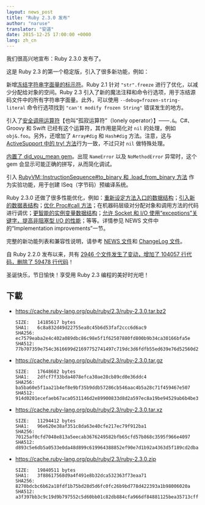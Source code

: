 ```yaml
---
layout: news_post
title: "Ruby 2.3.0 发布"
author: "naruse"
translator: "安道"
date: 2015-12-25 17:00:00 +0000
lang: zh_cn
---
```


我们很高兴地宣布：Ruby 2.3.0 发布了。

这是 Ruby 2.3 的第一个稳定版，引入了很多新功能，例如：

新增[冻结字符串字面量的标示符](https://bugs.ruby-lang.org/issues/11473)。Ruby 2.1 针对 `"str".freeze` 进行了优化，以减少分配给对象的空间。Ruby 2.3 引入了新的魔法注释和命令行选项，用于冻结源码文件中的所有字符串字面量。此外，可以使用 `--debug=frozen-string-literal` 命令行选项找到 `"can't modify frozen String"` 错误发生的地方。

引入了[安全调用运算符](https://bugs.ruby-lang.org/issues/11537)【也叫“孤寂运算符”（lonely operator）】——`.&`。C#、Groovy 和 Swift 已经有这个运算符，其作用是简化对 `nil` 的处理，例如 `obj&.foo`。另外，还增加了 `Array#dig` 和 `Hash#dig` 方法。注意，这与 [ActiveSupport 中的 try! 方法](http://api.rubyonrails.org/v4.2.5/classes/Object.html#method-i-try-21)行为一致，不过只对 `nil` 做特殊处理。

[内置了 did_you_mean gem](https://bugs.ruby-lang.org/issues/11252)。出现 `NameError` 以及 `NoMethodError` 异常时，这个 gem 会显示可能正确的拼写，从而简化调试。

引入 [RubyVM::InstructionSequence#to_binary 和 .load_from_binary 方法](https://bugs.ruby-lang.org/issues/11788) 作为实验功能，用于创建 ISeq（字节码）预编译系统。

Ruby 2.3.0 还做了很多性能优化，例如：[重新设定方法入口的数据结构](https://bugs.ruby-lang.org/issues/11278)；[引入新的数据表结构](https://bugs.ruby-lang.org/issues/11420)；[优化 Proc#call 方法](https://bugs.ruby-lang.org/issues/11569)；在机器码层级对分配对象和调用方法的代码进行调优；[更智能的实例变量数据结构](https://bugs.ruby-lang.org/issues/11170)；[允许 Socket 和 I/O 使用“exceptions”关键字，提高非阻塞型 I/O 的性能](https://bugs.ruby-lang.org/issues/11229)；等等。详情参见 NEWS 文件中的“Implementation improvements”一节。

完整的新功能列表和兼容性说明，请參考 [NEWS 文件](https://github.com/ruby/ruby/blob/v2_3_0/NEWS)和 [ChangeLog 文件](https://github.com/ruby/ruby/blob/v2_3_0/ChangeLog)。

自 Ruby 2.2.0 发布以来，共有 [2946 个文件发生了变动，增加了 104057 行代码，删除了 59478 行代码](https://github.com/ruby/ruby/compare/v2_2_0...v2_3_0)！

圣诞快乐，节日愉快！享受用 Ruby 2.3 编程的美好时光吧！

## 下載

* <https://cache.ruby-lang.org/pub/ruby/2.3/ruby-2.3.0.tar.bz2>

      SIZE:   14185617 bytes
      SHA1:   6c8a832d49d22755ea8c45b6d53faf2ccc6d6ac9
      SHA256: ec7579eaba2e4c402a089dbc86c98e5f1f62507880fd800b9b34ca30166bfa5e
      SHA512: 77b707359e754c3616699d21697752741497c719dc3d6fdfb55ed639e76d52560d293ae54cbe5c63be78dc73fbe60f1b8615d704d017bdfe1994aa9747d26a6c

* <https://cache.ruby-lang.org/pub/ruby/2.3/ruby-2.3.0.tar.gz>

      SIZE:   17648682 bytes
      SHA1:   2dfcf7f33bda4078efca30ae28cb89cd0e36ddc4
      SHA256: ba5ba60e5f1aa21b4ef8e9bf35b9ddb57286cb546aac4b5a28c71f459467e507
      SHA512: 914d0201ecefaeb67aca0531146d2e89900833d8d2a597ec8a19be94529ab6b4be367f9b0cee2868b407288896cc14b64d96150223cac0aef8aafc46fc3dd7cc

* <https://cache.ruby-lang.org/pub/ruby/2.3/ruby-2.3.0.tar.xz>

      SIZE:   11294412 bytes
      SHA1:   96e620e38af351c8da63e40cfe217ec79f912ba1
      SHA256: 70125af0cfd7048e813a5eecab3676249582bfb65cfd57b868c3595f966e4097
      SHA512: d893c5e6db5a0533e0da48d899c619964388852ef90e7d1b92a4363d5f189cd2dba32a009581f62b9f42a8e6027975fc3c18b64faf356f5e3ac43a8d69ec5327

* <https://cache.ruby-lang.org/pub/ruby/2.3/ruby-2.3.0.zip>

      SIZE:   19840511 bytes
      SHA1:   3f88617568d9a4f491e8b32dca532363f73eaa71
      SHA256: 8270bdcbc6b62a18fdf1b75bd28d5d6fc0fc26b9bd778d422393a1b98006020a
      SHA512: a3f397bb3c9c19d9b797552c5d60bb01c82db884cfa966df84881125bea35713cffd99f88fb86b271bae72d9cfb09ad9b33838cffcf6365c091459479914fdef

